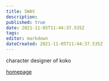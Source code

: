 ```yaml
---
title: SWAV
description: 
published: true
date: 2021-11-05T11:44:37.535Z
tags: 
editor: markdown
dateCreated: 2021-11-05T11:44:37.535Z
---
```


character designer of koko

[homepage](https://swav-works.tumblr.com/)